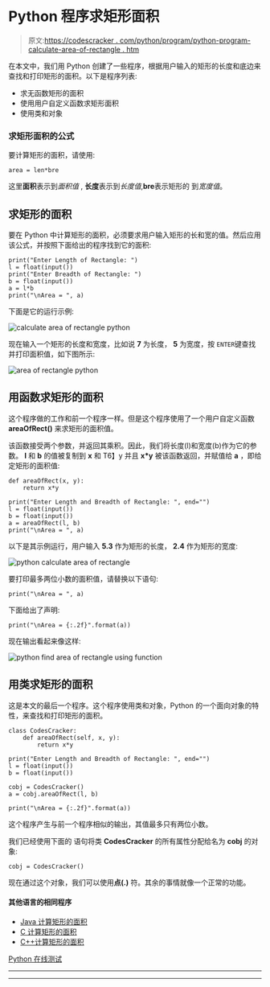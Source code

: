 # Python 程序求矩形面积

> 原文:[https://codescracker . com/python/program/python-program-calculate-area-of-rectangle . htm](https://codescracker.com/python/program/python-program-calculate-area-of-rectangle.htm)

在本文中，我们用 Python 创建了一些程序，根据用户输入的矩形的长度和底边来查找和打印矩形的面积。以下是程序列表:

*   求无函数矩形的面积
*   使用用户自定义函数求矩形面积
*   使用类和对象

### 求矩形面积的公式

要计算矩形的面积，请使用:

```
area = len*bre
```

这里**面积**表示到*面积值* , **长度**表示到*长度值*,**bre**表示矩形的 到*宽度值*。

## 求矩形的面积

要在 Python 中计算矩形的面积，必须要求用户输入矩形的长和宽的值。然后应用该公式，并按照下面给出的程序找到它的面积:

```
print("Enter Length of Rectangle: ")
l = float(input())
print("Enter Breadth of Rectangle: ")
b = float(input())
a = l*b
print("\nArea = ", a)
```

下面是它的运行示例:

![calculate area of rectangle python](../Images/8cd153b0b562e63e873f5a661d3bf859.png)

现在输入一个矩形的长度和宽度，比如说 **7** 为长度， **5** 为宽度，按 `ENTER`键查找并打印面积值，如下图所示:

![area of rectangle python](../Images/ff4d994e3502a6fc7e04da8708e4da7f.png)

## 用函数求矩形的面积

这个程序做的工作和前一个程序一样。但是这个程序使用了一个用户自定义函数 **areaOfRect()** 来求矩形的面积值。

该函数接受两个参数，并返回其乘积。因此，我们将长度(l)和宽度(b)作为它的参数。 **l** 和 **b** 的值被复制到 **x** 和 T6】y 并且 **x*y** 被该函数返回，并赋值给 **a** ，即给定矩形的面积值:

```
def areaOfRect(x, y):
    return x*y

print("Enter Length and Breadth of Rectangle: ", end="")
l = float(input())
b = float(input())
a = areaOfRect(l, b)
print("\nArea = ", a)
```

以下是其示例运行，用户输入 **5.3** 作为矩形的长度， **2.4** 作为矩形的宽度:

![python calculate area of rectangle](../Images/9fce5db02701488175745230a2ec731a.png)

要打印最多两位小数的面积值，请替换以下语句:

```
print("\nArea = ", a)
```

下面给出了声明:

```
print("\nArea = {:.2f}".format(a))
```

现在输出看起来像这样:

![python find area of rectangle using function](../Images/1f0d8a52b61655366742d8318eaec1f1.png)

## 用类求矩形的面积

这是本文的最后一个程序。这个程序使用类和对象，Python 的一个面向对象的特性，来查找和打印矩形的面积。

```
class CodesCracker:
    def areaOfRect(self, x, y):
        return x*y

print("Enter Length and Breadth of Rectangle: ", end="")
l = float(input())
b = float(input())

cobj = CodesCracker()
a = cobj.areaOfRect(l, b)

print("\nArea = {:.2f}".format(a))
```

这个程序产生与前一个程序相似的输出，其值最多只有两位小数。

我们已经使用下面的 语句将类 **CodesCracker** 的所有属性分配给名为 **cobj** 的对象:

```
cobj = CodesCracker()
```

现在通过这个对象，我们可以使用**点(.)** 符。其余的事情就像一个正常的功能。

#### 其他语言的相同程序

*   [Java 计算矩形的面积](/java/program/java-program-calculate-area-perimeter.htm)
*   [C 计算矩形的面积](/c/program/c-program-calculate-area-perimeter.htm)
*   [C++计算矩形的面积](/cpp/program/cpp-program-calculate-area-perimeter.htm)

[Python 在线测试](/exam/showtest.php?subid=10)

* * *

* * *